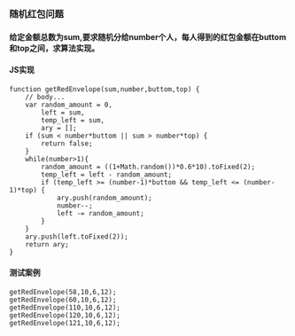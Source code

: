 ### **随机红包问题**
#### **给定金额总数为sum,要求随机分给number个人，每人得到的红包金额在buttom和top之间，求算法实现。**

#### **JS实现**

	function getRedEnvelope(sum,number,buttom,top) {
		// body...
		var random_amount = 0,
			left = sum,
			temp_left = sum,
			ary = [];
		if (sum < number*buttom || sum > number*top) {
			return false;
		}
		while(number>1){
			random_amount = ((1+Math.random())*0.6*10).toFixed(2);
			temp_left = left - random_amount;
			if (temp_left >= (number-1)*buttom && temp_left <= (number-1)*top) {
				ary.push(random_amount);
				number--;
				left -= random_amount;
			}
		}
		ary.push(left.toFixed(2));
		return ary;
	}

#### **测试案例**

	getRedEnvelope(58,10,6,12);
	getRedEnvelope(60,10,6,12);
	getRedEnvelope(110,10,6,12);
	getRedEnvelope(120,10,6,12);
	getRedEnvelope(121,10,6,12);